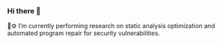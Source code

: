 ### Hi there 👋

🔬⚙️ I’m currently performing research on static analysis optimization and automated program repair for security vulnerabilities.

